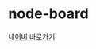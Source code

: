 # node-board

[API]: (https://documenter.getpostman.com/view/16655599/UUxwC96x)
[네이버 바로가기](https://documenter.getpostman.com/view/16655599/UUxwC96x)
